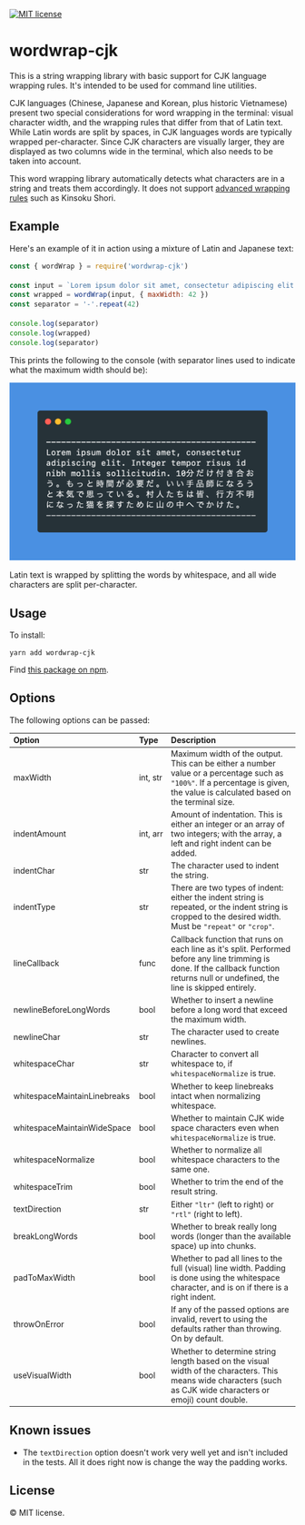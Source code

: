 [![MIT license](https://img.shields.io/badge/license-MIT-brightgreen.svg)](https://opensource.org/licenses/MIT)

# wordwrap-cjk

This is a string wrapping library with basic support for CJK language wrapping rules. It's intended to be used for command line utilities.

CJK languages (Chinese, Japanese and Korean, plus historic Vietnamese) present two special considerations for word wrapping in the terminal: visual character width, and the wrapping rules that differ from that of Latin text. While Latin words are split by spaces, in CJK languages words are typically wrapped per-character. Since CJK characters are visually larger, they are displayed as two columns wide in the terminal, which also needs to be taken into account.

This word wrapping library automatically detects what characters are in a string and treats them accordingly. It does not support [advanced wrapping rules](https://en.wikipedia.org/wiki/Line_breaking_rules_in_East_Asian_languages) such as Kinsoku Shori.

## Example

Here's an example of it in action using a mixture of Latin and Japanese text:

```js
const { wordWrap } = require('wordwrap-cjk')

const input = `Lorem ipsum dolor sit amet, consectetur adipiscing elit. Integer tempor risus id nibh mollis sollicitudin. 10分だけ付き合おう。もっと時間が必要だ。いい手品師になろうと本気で思っている。村人たちは皆、行方不明になった猫を探すために山の中へでかけた。`
const wrapped = wordWrap(input, { maxWidth: 42 })
const separator = '-'.repeat(42)

console.log(separator)
console.log(wrapped)
console.log(separator)
```

This prints the following to the console (with separator lines used to indicate what the maximum width should be):

<p><img src="resources/example-output.png" alt="Example output" width="512"></p>

Latin text is wrapped by splitting the words by whitespace, and all wide characters are split per-character.

## Usage

To install:

```
yarn add wordwrap-cjk
```

Find [this package on npm](https://www.npmjs.com/package/wordwrap-cjk).

## Options

The following options can be passed:

| Option | Type | Description |
|:-------|:-----|:------------|
| maxWidth | int,&nbsp;str | Maximum width of the output. This can be either a number value or a percentage such as `"100%"`. If a percentage is given, the value is calculated based on the terminal size. |
| indentAmount | int,&nbsp;arr | Amount of indentation. This is either an integer or an array of two integers; with the array, a left and right indent can be added. |
| indentChar | str | The character used to indent the string. |
| indentType | str | There are two types of indent: either the indent string is repeated, or the indent string is cropped to the desired width. Must be `"repeat"` or `"crop"`. |
| lineCallback | func | Callback function that runs on each line as it's split. Performed before any line trimming is done. If the callback function returns null or undefined, the line is skipped entirely. |
| newlineBeforeLongWords | bool | Whether to insert a newline before a long word that exceed the maximum width. |
| newlineChar | str | The character used to create newlines. |
| whitespaceChar | str | Character to convert all whitespace to, if `whitespaceNormalize` is true. |
| whitespaceMaintainLinebreaks | bool | Whether to keep linebreaks intact when normalizing whitespace. |
| whitespaceMaintainWideSpace | bool | Whether to maintain CJK wide space characters even when `whitespaceNormalize` is true. |
| whitespaceNormalize | bool | Whether to normalize all whitespace characters to the same one. |
| whitespaceTrim | bool | Whether to trim the end of the result string. |
| textDirection | str | Either `"ltr"` (left to right) or `"rtl"` (right to left). |
| breakLongWords | bool | Whether to break really long words (longer than the available space) up into chunks. |
| padToMaxWidth | bool | Whether to pad all lines to the full (visual) line width. Padding is done using the whitespace character, and is on if there is a right indent. |
| throwOnError | bool | If any of the passed options are invalid, revert to using the defaults rather than throwing. On by default. |
| useVisualWidth | bool | Whether to determine string length based on the visual width of the characters. This means wide characters (such as CJK wide characters or emoji) count double. |

## Known issues

* The `textDirection` option doesn't work very well yet and isn't included in the tests. All it does right now is change the way the padding works.

## License

© MIT license.
